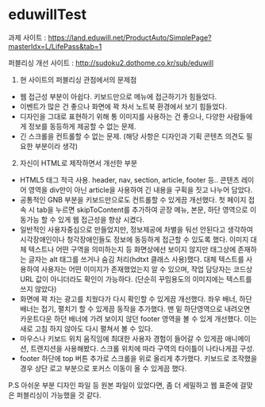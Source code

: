 # eduwillTest

과제 사이트 : https://land.eduwill.net/ProductAuto/SimplePage?masterIdx=L/LifePass&tab=1

퍼블리싱 개선 사이트 : http://sudoku2.dothome.co.kr/sub/eduwill

1. 현 사이트의 퍼블리싱 관점에서의 문제점
- 웹 접근성 부분이 아쉽다. 키보드만으로 메뉴에 접근하기가 힘들었다.
- 이벤트가 많은 건 좋으나 화면에 꽉 차서 노트북 환경에서 보기 힘들었다.
- 디자인을 그대로 표현하기 위해 통 이미지를 사용하는 건 좋으나, 다양한 사람들에게 정보를 동등하게 제공할 수 없는 문제.
- 긴 스크롤을 컨트롤할 수 없는 문제.
(해당 사항은 디자인과 기획 콘텐츠 의견도 필요한 부분이라 생각)


2. 자신이 HTML로 제작하면서 개선한 부분
- HTML5 태그 적극 사용. header, nav, section, article, footer 등.. 콘텐츠 레이어 영역을 div만이 아닌 article을 사용하여 긴 내용을 구획을 짓고 나누어 담았다.
- 공통적인 GNB 부분을 키보드만으로도 컨트롤할 수 있게끔 개선했다. 첫 페이지 접속 시 tab을 누르면 skipToContent를 추가하여 곧장 메뉴, 본문, 하단 영역으로 이동가능 할 수 있게 웹 접근성을 향상 시켰다.
- 일반적인 사용자중심으로 만들었지만, 정보제공에 차별을 둬선 안된다고 생각하여 시각장애인이나 청각장애인들도 정보에 동등하게 접근할 수 있도록 했다. 
이미지 대체 텍스트나 어떤 구역을 의미하는지 등 화면상에선 보이지 않지만 태그상에 존재하는 글자는 alt 태그를 쓰거나 숨김 처리(hdtxt 클래스 사용)했다. 대체 텍스트를 사용하여 사용자는 어떤 이미지가 존재했었는지 알 수 있으며, 작업 담당자는 코드상 URL 값이 아니더라도 확인이 가능하다. (단순히 꾸밈용도의 이미지에는 텍스트를 쓰지 않았다)
- 화면에 꽉 차는 광고를 치웠다가 다시 확인할 수 있게끔 개선했다. 
좌우 배너, 하단 배너는 접기, 펼치기 할 수 있게끔 동작을 추가했다. 맨 밑 하단영역으로 내려오면 카운트다운 하던 배너에 가려 보이지 않던 footer 영역을 볼 수 있게 개선했다. 이는 새로 고침 하지 않아도 다시 펼쳐서 볼 수 있다.
- 마우스나 키보드 위치 움직임에 최대한 사용자 경험이 들어갈 수 있게끔 애니메이션, 트랜지션을 사용해봤다. 스크롤 위치에 따라 구역의 타이틀이 나타나게끔 구성.
- footer 하단에 top 버튼 추가로 스크롤을 위로 올리게 추가했다. 키보드로 조작했을 경우 상단 로고 부분으로 포커스 이동이 올 수 있게끔 했다.

P.S 아쉬운 부분
디자인 파일 등 원본 파일이 있었다면, 좀 더 세밀하고 웹 표준에 걸맞은 퍼블리싱이 가능했을 것 같다.


